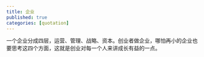 ```yaml
---
title: 企业
published: true
categories: [quotation]
---
```


一个企业分成四层，运营、管理、战略、资本。创业者做企业，哪怕再小的企业也要思考这四个方面，这就是创业对每一个人来讲成长有益的一点。